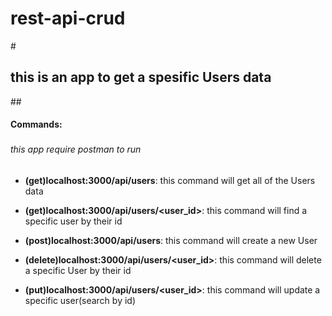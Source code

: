 # rest-api-crud

#<h2>this is an app to get a spesific Users data</h2>

##<h4>Commands: </h4>

### <h6> this app require postman to run </h6>

* __(get)localhost:3000/api/users__: this command will get all of the Users data

* __(get)localhost:3000/api/users/<user_id>__: this command will find a specific user by their id

* __(post)localhost:3000/api/users__: this command will create a new User

* __(delete)localhost:3000/api/users/<user_id>__: this command will delete a specific User by their id

* __(put)localhost:3000/api/users/<user_id>__: this command will update a specific user(search by id)

